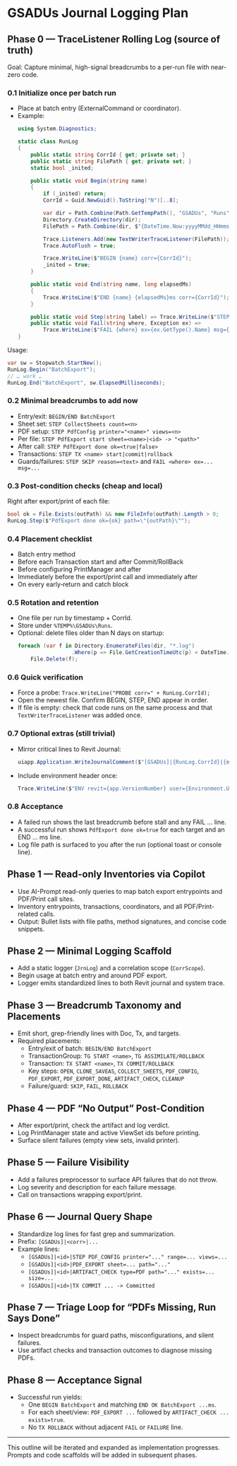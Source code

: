 ﻿# GSADUs Journal Logging Plan

## Phase 0 — TraceListener Rolling Log (source of truth)

Goal: Capture minimal, high-signal breadcrumbs to a per-run file with near-zero code.

### 0.1 Initialize once per batch run
- Place at batch entry (ExternalCommand or coordinator).
- Example:
	```csharp
	using System.Diagnostics;

	static class RunLog
	{
		public static string CorrId { get; private set; }
		public static string FilePath { get; private set; }
		static bool _inited;

		public static void Begin(string name)
		{
			if (_inited) return;
			CorrId = Guid.NewGuid().ToString("N")[..8];

			var dir = Path.Combine(Path.GetTempPath(), "GSADUs", "Runs");
			Directory.CreateDirectory(dir);
			FilePath = Path.Combine(dir, $"{DateTime.Now:yyyyMMdd_HHmmss}_{name}_{CorrId}.log");

			Trace.Listeners.Add(new TextWriterTraceListener(FilePath));
			Trace.AutoFlush = true;

			Trace.WriteLine($"BEGIN {name} corr={CorrId}");
			_inited = true;
		}

		public static void End(string name, long elapsedMs)
		{
			Trace.WriteLine($"END {name} {elapsedMs}ms corr={CorrId}");
		}

		public static void Step(string label) => Trace.WriteLine($"STEP {label} corr={CorrId}");
		public static void Fail(string where, Exception ex) =>
			Trace.WriteLine($"FAIL {where} ex={ex.GetType().Name} msg={ex.Message} corr={CorrId}");
	}
	```

Usage:
```csharp
var sw = Stopwatch.StartNew();
RunLog.Begin("BatchExport");
// … work …
RunLog.End("BatchExport", sw.ElapsedMilliseconds);
```

### 0.2 Minimal breadcrumbs to add now
- Entry/exit: `BEGIN/END BatchExport`
- Sheet set: `STEP CollectSheets count=<n>`
- PDF setup: `STEP PdfConfig printer="<name>" views=<n>`
- Per file: `STEP PdfExport start sheet=<name>|<id> -> "<path>"`
- After call: `STEP PdfExport done ok=<true|false>`
- Transactions: `STEP TX <name> start|commit|rollback`
- Guards/failures: `STEP SKIP reason=<text>` and `FAIL <where> ex=... msg=...`

### 0.3 Post-condition checks (cheap and local)
Right after export/print of each file:
```csharp
bool ok = File.Exists(outPath) && new FileInfo(outPath).Length > 0;
RunLog.Step($"PdfExport done ok={ok} path=\"{outPath}\"");
```

### 0.4 Placement checklist
- Batch entry method
- Before each Transaction start and after Commit/RollBack
- Before configuring PrintManager and after
- Immediately before the export/print call and immediately after
- On every early‐return and catch block

### 0.5 Rotation and retention
- One file per run by timestamp + CorrId.
- Store under `%TEMP%\GSADUs\Runs`.
- Optional: delete files older than N days on startup:
	```csharp
	foreach (var f in Directory.EnumerateFiles(dir, "*.log")
					 .Where(p => File.GetCreationTimeUtc(p) < DateTime.UtcNow.AddDays(-14)))
		File.Delete(f);
	```

### 0.6 Quick verification
- Force a probe: `Trace.WriteLine("PROBE corr=" + RunLog.CorrId);`
- Open the newest file. Confirm BEGIN, STEP, END appear in order.
- If file is empty: check that code runs on the same process and that `TextWriterTraceListener` was added once.

### 0.7 Optional extras (still trivial)
- Mirror critical lines to Revit Journal:
	```csharp
	uiapp.Application.WriteJournalComment($"[GSADUs]|{RunLog.CorrId}|{message}", true);
	```
- Include environment header once:
	```csharp
	Trace.WriteLine($"ENV revit={app.VersionNumber} user={Environment.UserName} machine={Environment.MachineName} corr={RunLog.CorrId}");
	```

### 0.8 Acceptance
- A failed run shows the last breadcrumb before stall and any FAIL … line.
- A successful run shows `PdfExport done ok=true` for each target and an END … ms line.
- Log file path is surfaced to you after the run (optional toast or console line).

## Phase 1 — Read-only Inventories via Copilot
- Use AI-Prompt read-only queries to map batch export entrypoints and PDF/Print call sites.
- Inventory entrypoints, transactions, coordinators, and all PDF/Print-related calls.
- Output: Bullet lists with file paths, method signatures, and concise code snippets.

## Phase 2 — Minimal Logging Scaffold
- Add a static logger (`JrnLog`) and a correlation scope (`CorrScope`).
- Begin usage at batch entry and around PDF export.
- Logger emits standardized lines to both Revit journal and system trace.

## Phase 3 — Breadcrumb Taxonomy and Placements
- Emit short, grep-friendly lines with Doc, Tx, and targets.
- Required placements:
	- Entry/exit of batch: `BEGIN/END BatchExport`
	- TransactionGroup: `TG START <name>`, `TG ASSIMILATE/ROLLBACK`
	- Transaction: `TX START <name>`, `TX COMMIT/ROLLBACK`
	- Key steps: `OPEN`, `CLONE_SAVEAS`, `COLLECT_SHEETS`, `PDF_CONFIG`, `PDF_EXPORT`, `PDF_EXPORT_DONE`, `ARTIFACT_CHECK`, `CLEANUP`
	- Failure/guard: `SKIP`, `FAIL`, `ROLLBACK`

## Phase 4 — PDF “No Output” Post-Condition
- After export/print, check the artifact and log verdict.
- Log PrintManager state and active ViewSet ids before printing.
- Surface silent failures (empty view sets, invalid printer).

## Phase 5 — Failure Visibility
- Add a failures preprocessor to surface API failures that do not throw.
- Log severity and description for each failure message.
- Call on transactions wrapping export/print.

## Phase 6 — Journal Query Shape
- Standardize log lines for fast grep and summarization.
- Prefix: `[GSADUs]|<corr>|...`
- Example lines:
	- `[GSADUs]|<id>|STEP PDF_CONFIG printer="..." range=... views=...`
	- `[GSADUs]|<id>|PDF_EXPORT sheet=... path="..."`
	- `[GSADUs]|<id>|ARTIFACT_CHECK type=PDF path="..." exists=... size=...`
	- `[GSADUs]|<id>|TX COMMIT ... -> Committed`

## Phase 7 — Triage Loop for “PDFs Missing, Run Says Done”
- Inspect breadcrumbs for guard paths, misconfigurations, and silent failures.
- Use artifact checks and transaction outcomes to diagnose missing PDFs.

## Phase 8 — Acceptance Signal
- Successful run yields:
	- One `BEGIN BatchExport` and matching `END OK BatchExport ...ms`.
	- For each sheet/view: `PDF_EXPORT ...` followed by `ARTIFACT_CHECK ... exists=true`.
	- No `TX ROLLBACK` without adjacent `FAIL` or `FAILURE` line.

---

This outline will be iterated and expanded as implementation progresses. Prompts and code scaffolds will be added in subsequent phases.
